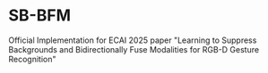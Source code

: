 # SB-BFM
Official Implementation for ECAI 2025 paper "Learning to Suppress Backgrounds and Bidirectionally Fuse Modalities for RGB-D Gesture Recognition"
